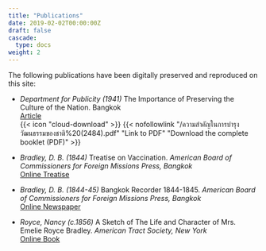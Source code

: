 ```yaml
---
title: "Publications"
date: 2019-02-02T00:00:00Z
draft: false
cascade:
  type: docs
weight: 2
---
```

The following publications have been digitally preserved and reproduced on this site:

* _Department for Publicity (1941)_ The Importance of Preserving the Culture of the Nation. Bangkok  
[Article](/articles/the-importance-of-preserving-the-culture-of-the-nation/)  
{{< icon "cloud-download" >}} {{< nofollowlink "/ความสำคัญในการบำรุงวัฒนธรรมของชาติ%20(2484).pdf" "Link to PDF" "Download the complete booklet (PDF)" >}}

* _Bradley, D. B. (1844)_ Treatise on Vaccination. _American Board of Commissioners for Foreign Missions Press, Bangkok_  
[Online Treatise](/publications/treatise_on_vaccination/)

* _Bradley, D. B. (1844-45)_ Bangkok Recorder 1844-1845. _American Board of Commissioners for Foreign Missions Press, Bangkok_  
[Online Newspaper](/publications/bangkok_recorder_1844_1845/)

* _Royce, Nancy (c.1856)_ A Sketch of The Life and Character of Mrs. Emelie Royce Bradley. _American Tract Society, New York_  
[Online Book](/publications/emelie_royce_bradley/)